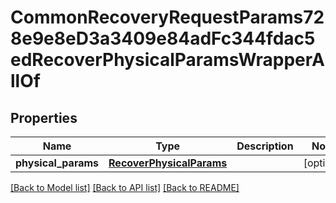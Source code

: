 # CommonRecoveryRequestParams728e9e8eD3a3409e84adFc344fdac5edRecoverPhysicalParamsWrapperAllOf


## Properties
Name | Type | Description | Notes
------------ | ------------- | ------------- | -------------
**physical_params** | [**RecoverPhysicalParams**](RecoverPhysicalParams.md) |  | [optional] 

[[Back to Model list]](../README.md#documentation-for-models) [[Back to API list]](../README.md#documentation-for-api-endpoints) [[Back to README]](../README.md)


